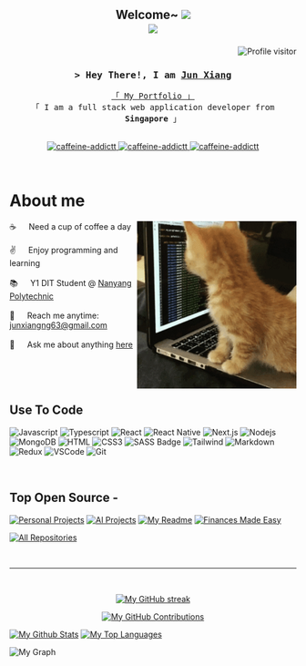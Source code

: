 <!-- Pre-header -->
<h2 align="center">
  Welcome~
  <img src="https://media.giphy.com/media/hvRJCLFzcasrR4ia7z/giphy.gif" width="28">

  <br>

  <a href="https://github.com/caffeine-addictt">
    <img src="https://readme-typing-svg.herokuapp.com/?lines=Self%20Taught%20Programmer;Full%20Stack%20Developer;5%2B%20years%20of%20coding%20experience;Always%20learning%20new%20things&center=true&width=380&height=45" />
  </a>
</h2>



<a href="https://komarev.com/ghpvc/?username=caffeine-addictt">
  <img align="right" src="https://komarev.com/ghpvc/?username=caffeine-addictt&label=Visitors&color=0e75b6&style=flat" alt="Profile visitor" />
</a>

<br>


<!-- Intro  -->
<h3 align="center">
  <samp>
    &gt; Hey There!, I am
    <b><a target="_blank" href="https://portfolio.nekochida.com">Jun Xiang</a></b>
  </samp>
</h3>

<p align="center"> 
  <samp>
    <a href="https://portfolio.nekochida.com">「 My Portfolio 」</a>
    <br>
    「 I am a full stack web application developer from <b>Singapore</b> 」
    <br>
    <br>
  </samp>
</p>

<p align="center">
 <a href="https://portfolio.nekochida.com" target="_blank">
  <img src="https://img.shields.io/badge/Website-DC143C?style=for-the-badge&logo=medium&logoColor=white" alt="caffeine-addictt" />
 </a>
 <a href="https://www.linkedin.com/in/ngjx" target="_blank">
  <img src="https://img.shields.io/badge/LinkedIn-0077B5?style=for-the-badge&logo=linkedin&logoColor=white" alt="caffeine-addictt"/>
 </a> 
 <a href="https://www.instagram.com/impurecaffeine/" target="_blank">
  <img src="https://img.shields.io/badge/Instagram-fe4164?style=for-the-badge&logo=instagram&logoColor=white" alt="caffeine-addictt" />
 </a> 
</p>

<br />


<!-- About Section -->
 # About me
 
<p>
  <img align="right" width="280" src="assets/cat.gif" alt="Coding gif" />
  
  ☕ &emsp; Need a cup of coffee a day<br/><br/>
  ✌️ &emsp; Enjoy programming and learning <br/><br/>
  📚 &emsp; Y1 DIT Student @ <a href="https://www.nyp.edu.sg" target="_blank">Nanyang Polytechnic</a> <br/><br/>
  📧 &emsp; Reach me anytime: junxiangng63@gmail.com<br/><br/>
  💬 &emsp; Ask me about anything [here](https://github.com/caffeine-addictt/caffeine-addictt/issues)
</p>

<br/>
<br/>
<br/>


## Use To Code

![Javascript](https://img.shields.io/badge/Javascript-F0DB4F?style=for-the-badge&labelColor=black&logo=javascript&logoColor=F0DB4F)
![Typescript](https://img.shields.io/badge/Typescript-007acc?style=for-the-badge&labelColor=black&logo=typescript&logoColor=007acc)
![React](https://img.shields.io/badge/-React-61DBFB?style=for-the-badge&labelColor=black&logo=react&logoColor=61DBFB)
![React Native](https://img.shields.io/badge/React_Native-20232A?style=for-the-badge&logo=react&logoColor=61DAFB)
![Next.js](https://img.shields.io/badge/next.js-000000?style=for-the-badge&logo=nextdotjs&logoColor=white)
![Nodejs](https://img.shields.io/badge/Nodejs-3C873A?style=for-the-badge&labelColor=black&logo=node.js&logoColor=3C873A)
![MongoDB](https://img.shields.io/badge/MongoDB-4EA94B?style=for-the-badge&logo=mongodb&logoColor=white)
![HTML](https://img.shields.io/badge/HTML5-E34F26?style=for-the-badge&logo=html5&logoColor=white)
![CSS3](https://img.shields.io/badge/CSS3-1572B6?style=for-the-badge&logo=css3&logoColor=white)
![SASS Badge](https://img.shields.io/badge/Sass-CC6699?style=for-the-badge&logo=sass&logoColor=white)
![Tailwind](https://img.shields.io/badge/Tailwind_CSS-092749?style=for-the-badge&logo=tailwindcss&logoColor=06B6D4&labelColor=000000)
![Markdown](https://img.shields.io/badge/Markdown-000000?style=for-the-badge&logo=markdown&logoColor=white)
![Redux](https://img.shields.io/badge/Redux-593D88?style=for-the-badge&logo=redux&logoColor=white)
![VSCode](https://img.shields.io/badge/Visual_Studio-0078d7?style=for-the-badge&logo=visual%20studio&logoColor=white)
![Git](https://img.shields.io/badge/Git-F05032?style=for-the-badge&logo=git&logoColor=white)

<br/>


## Top Open Source -
[![Personal Projects](https://github-readme-stats.vercel.app/api/pin/?username=caffeine-addictt&repo=personal-projects&border_color=7F3FBF&bg_color=0D1117&title_color=C9D1D9&text_color=8B949E&icon_color=7F3FBF)](https://github.com/caffeine-addictt/personal-projects)
[![AI Projects](https://github-readme-stats.vercel.app/api/pin/?username=caffeine-addictt&repo=picture-recognition-ai&border_color=7F3FBF&bg_color=0D1117&title_color=C9D1D9&text_color=8B949E&icon_color=7F3FBF)](https://github.com/caffeine-addictt/picture-recognition-ai)
[![My Readme](https://github-readme-stats.vercel.app/api/pin/?username=caffeine-addictt&repo=caffeine-addictt&border_color=7F3FBF&bg_color=0D1117&title_color=C9D1D9&text_color=8B949E&icon_color=7F3FBF)](https://github.com/caffeine-addictt/caffeine-addictt)
[![Finances Made Easy](https://github-readme-stats.vercel.app/api/pin/?username=caffeine-addictt&repo=Finances-Made-Easy&border_color=7F3FBF&bg_color=0D1117&title_color=C9D1D9&text_color=8B949E&icon_color=7F3FBF)](https://github.com/caffeine-addictt/Finances-Made-Easy)

<p align="left">
  <a href="https://github.com/caffeine-addictt?tab=repositories" target="_blank"><img alt="All Repositories" title="All Repositories" src="https://img.shields.io/badge/-All%20Repos-2962FF?style=for-the-badge&logo=koding&logoColor=white"/></a>
</p>

<br/>
<hr/>
<br/>


<p align="center">
  <a href="https://github.com/caffeine-addictt">
    <img src="https://github-readme-streak-stats.herokuapp.com/?user=caffeine-addictt&theme=radical&border=7F3FBF&background=0D1117" alt="My GitHub streak"/>
  </a>
</p>

<p align="center">
  <a href="https://github.com/caffeine-addictt">
    <img src="https://github-profile-summary-cards.vercel.app/api/cards/profile-details?username=caffeine-addictt&theme=radical" alt="My GitHub Contributions"/>
  </a>
</p>

<a> 
  <a href="https://github.com/caffeine-addictt"><img alt="My Github Stats" src="https://denvercoder1-github-readme-stats.vercel.app/api?username=caffeine-addictt&show_icons=true&count_private=true&theme=react&border_color=7F3FBF&bg_color=0D1117&title_color=F85D7F&icon_color=F8D866" height="192px" width="49.5%"/></a>
  <a href="https://github.com/caffeine-addictt"><img alt="My Top Languages" src="https://denvercoder1-github-readme-stats.vercel.app/api/top-langs/?username=caffeine-addictt&langs_count=8&layout=compact&theme=react&border_color=7F3FBF&bg_color=0D1117&title_color=F85D7F&icon_color=F8D866" height="192px" width="49.5%"/></a>
  <br/>
</a>


![My Graph](https://github-readme-activity-graph.vercel.app/graph?username=caffeine-addictt&custom_title=Jun%20Xiang's%20GitHub%20Activity%20Graph&bg_color=0D1117&color=7F3FBF&line=7F3FBF&point=7F3FBF&area_color=FFFFFF&title_color=FFFFFF&area=true)
